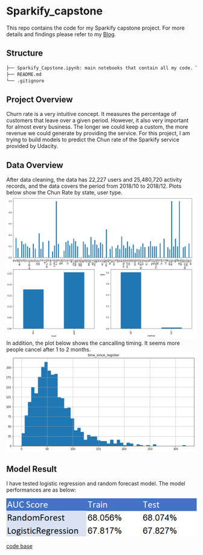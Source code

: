 # Sparkify_capstone

This repo contains the code for my Sparkify capstone project. For more details and findings please refer to my [Blog](https://bigyi1989-93881.medium.com/sparkify-churn-rate-bdd4baae5021).


## Structure
 ```bash
├── Sparkify_Capstone.ipynb: main notebooks that contain all my code. This is directly download from EMR.
├── README.md
└── .gitignore
 ```
## Project Overview
Churn rate is a very intuitive concept. It measures the percentage of customers that leave over a given period. However, it also very important for almost every business. The longer we could keep a custom, the more revenue we could generate by providing the service. For this project, I am trying to build models to predict the Chun rate of the Sparkify service provided by Udacity.

## Data Overview
After data cleaning, the data has 22,227 users and 25,480,720 activity records, and the data covers the period from 2018/10 to 2018/12. Plots below show the Chun Rate by state, user type.
![plot](./fig/chun_rate_analysis.png)
In addition, the plot below shows the cancalling timing. It seems more people cancel after 1 to 2 months.
![plot](./fig/user_cancel_timing.png)

## Model Result 
I have tested logistic regression and random forecast model. The model performances are as below:

![plot](./fig/model_result.png)


[code base](https://github.com/YiWang-Evonne/Sparkify_capstone) 
